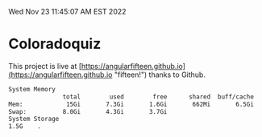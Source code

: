 Wed Nov 23 11:45:07 AM EST 2022

# Coloradoquiz


This project is live at [https://angularfifteen.github.io](https://angularfifteen.github.io "fifteen!") thanks to Github.

```bash
System Memory
               total        used        free      shared  buff/cache   available
Mem:            15Gi       7.3Gi       1.6Gi       662Mi       6.5Gi       7.0Gi
Swap:          8.0Gi       4.3Gi       3.7Gi
System Storage
1.5G	.
```
